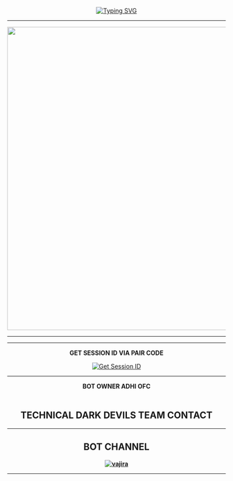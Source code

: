 <div align="center">
     
 [![Typing SVG](https://readme-typing-svg.herokuapp.com?font=Rockstar-ExtraBold&color=F01&lines=QUEEN+MINUKI+MD+V1+ＷＨＡＴＳＡＰＰ+ＢＯＴ+CREATE+BY+ADHI+OFC)](https://git.io/typing-svg)



<div align="center">
</p

<hr>

<hr>

<p align="center">
<a href="https://github.com/ADHI-OFC-RK/-/blob/main/README.md">
    <img src="https://pomf2.lain.la/f/5ih12ipx.jpg"  width="700px">
</a>
<hr>

<hr>
<b>GET SESSION ID VIA PAIR CODE</b>

<a href='https://webpair-mega-1.onrender.com/pair' target="_blank"><img alt='Get Session ID' src='https://img.shields.io/badge/Click here to get your session id-blue?style=for-the-badge&logo=opencv&logoColor=white'/></a>

<hr>
<b><summary>BOT OWNER ADHI OFC</summary><br>

##  TECHNICAL DARK DEVILS TEAM CONTACT 



<hr>

## BOT CHANNEL 

[![vajira](https://telegra.ph/file/99460844d012cad1b7ee4.jpg)](https://whatsapp.com/channel/0029ValzLhUBqbrFa8tMPg3U)
<hr>
</details>

